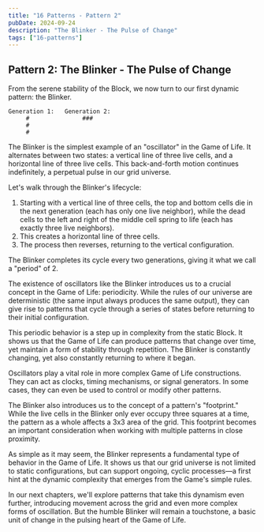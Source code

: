```yaml
---
title: "16 Patterns - Pattern 2"
pubDate: 2024-09-24
description: "The Blinker - The Pulse of Change"
tags: ["16-patterns"]
---
```


## Pattern 2: The Blinker - The Pulse of Change

From the serene stability of the Block, we now turn to our first dynamic pattern: the Blinker.

```
Generation 1:   Generation 2:
     #               ###
     #
     #
```

The Blinker is the simplest example of an "oscillator" in the Game of Life. It alternates between two states: a vertical line of three live cells, and a horizontal line of three live cells. This back-and-forth motion continues indefinitely, a perpetual pulse in our grid universe.

Let's walk through the Blinker's lifecycle:

1. Starting with a vertical line of three cells, the top and bottom cells die in the next generation (each has only one live neighbor), while the dead cells to the left and right of the middle cell spring to life (each has exactly three live neighbors).
2. This creates a horizontal line of three cells.
3. The process then reverses, returning to the vertical configuration.

The Blinker completes its cycle every two generations, giving it what we call a "period" of 2.

The existence of oscillators like the Blinker introduces us to a crucial concept in the Game of Life: periodicity. While the rules of our universe are deterministic (the same input always produces the same output), they can give rise to patterns that cycle through a series of states before returning to their initial configuration.

This periodic behavior is a step up in complexity from the static Block. It shows us that the Game of Life can produce patterns that change over time, yet maintain a form of stability through repetition. The Blinker is constantly changing, yet also constantly returning to where it began.

Oscillators play a vital role in more complex Game of Life constructions. They can act as clocks, timing mechanisms, or signal generators. In some cases, they can even be used to control or modify other patterns.

The Blinker also introduces us to the concept of a pattern's "footprint." While the live cells in the Blinker only ever occupy three squares at a time, the pattern as a whole affects a 3x3 area of the grid. This footprint becomes an important consideration when working with multiple patterns in close proximity.

As simple as it may seem, the Blinker represents a fundamental type of behavior in the Game of Life. It shows us that our grid universe is not limited to static configurations, but can support ongoing, cyclic processes—a first hint at the dynamic complexity that emerges from the Game's simple rules.

In our next chapters, we'll explore patterns that take this dynamism even further, introducing movement across the grid and even more complex forms of oscillation. But the humble Blinker will remain a touchstone, a basic unit of change in the pulsing heart of the Game of Life.